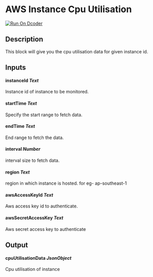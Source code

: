 # AWS Instance Cpu Utilisation
[![Run On Dcoder](https://static-content.dcoder.tech/dcoder-assets/run-on-dcoder.svg)](https://code.dcoder.tech/files/project/60ec0e529f2130c3fd263809)

## Description
This block will give you the cpu utilisation data for given instance id.

## Inputs
#### **instanceId**  *Text*
Instance id of instance to be monitored.
#### **startTime**  *Text*
Specify the start range to fetch data.
#### **endTime**  *Text*
End range to fetch the data.
#### **interval**  *Number*
interval size to fetch data.
#### **region**  *Text*
region in which instance is hosted. for eg- ap-southeast-1
#### **awsAccessKeyId**  *Text*
Aws access key id to authenticate.
#### **awsSecretAccessKey**  *Text*
Aws secret access key to authenticate

## Output
#### **cpuUtilisationData**  *JsonObject*
Cpu utilisation of instance

